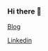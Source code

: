 ### Hi there 👋

[Blog](https://gtimothee.github.io/blog/) 

[Linkedin](https://www.linkedin.com/in/timotheeguedon/?locale=en_US)

